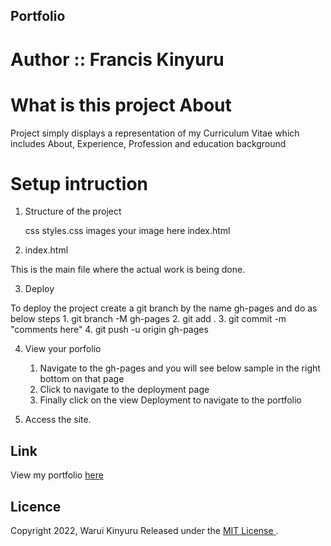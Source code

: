 ## Portfolio
# Author :: Francis Kinyuru

# What is this project About
Project simply displays a representation of my Curriculum Vitae which includes About, Experience, Profession and education background

# Setup intruction

1. Structure of the project

    css
        styles.css
    images
        your image here
    index.html

2. index.html

 This is the main file where the actual work is being done.

 3. Deploy

  To deploy the project create a git branch by the name gh-pages and do as below steps
    1. git branch -M gh-pages
    2. git add .
    3. git commit -m "comments here"
    4. git push -u origin gh-pages

 4. View your porfolio

     1. Navigate to the gh-pages and you will see below sample in the right bottom on that page 
     2. Click to navigate to the deployment page 
     3. Finally click on the view Deployment to navigate to the portfolio

5. Access the site.
 
 ## Link 
  View my portfolio [here]( https://franciskinyuru.github.io/myportfolio/)

 ## Licence

 Copyright  2022, Warui Kinyuru  Released under the [MIT License ](https://github.com/franciskinyuru/myportfolio/blob/gh-pages/Lisence.md).


 

